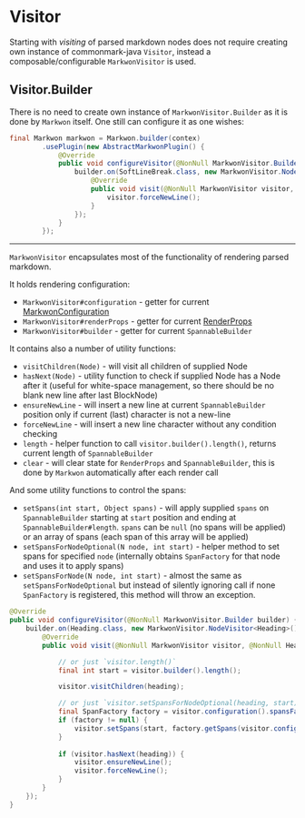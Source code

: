 # Visitor

Starting with <Badge text="3.0.0" /> _visiting_ of parsed markdown
nodes does not require creating own instance of commonmark-java `Visitor`,
instead a composable/configurable `MarkwonVisitor` is used.

## Visitor.Builder
There is no need to create own instance of `MarkwonVisitor.Builder` as
it is done by `Markwon` itself. One still can configure it as one wishes:

```java
final Markwon markwon = Markwon.builder(contex)
        .usePlugin(new AbstractMarkwonPlugin() {
            @Override
            public void configureVisitor(@NonNull MarkwonVisitor.Builder builder) {
                builder.on(SoftLineBreak.class, new MarkwonVisitor.NodeVisitor<SoftLineBreak>() {
                    @Override
                    public void visit(@NonNull MarkwonVisitor visitor, @NonNull SoftLineBreak softLineBreak) {
                        visitor.forceNewLine();
                    }
                });
            }
        });
```

---

`MarkwonVisitor` encapsulates most of the functionality of rendering parsed markdown.

It holds rendering configuration:
* `MarkwonVisitor#configuration` - getter for current [MarkwonConfiguration](/docs/v3/core/configuration.md)
* `MarkwonVisitor#renderProps` - getter for current [RenderProps](/docs/v3/core/render-props.md)
* `MarkwonVisitor#builder` - getter for current `SpannableBuilder`

It contains also a number of utility functions:
* `visitChildren(Node)` - will visit all children of supplied Node
* `hasNext(Node)` - utility function to check if supplied Node has a Node after it (useful for white-space management, so there should be no blank new line after last BlockNode)
* `ensureNewLine` - will insert a new line at current `SpannableBuilder` position only if current (last) character is not a new-line
* `forceNewLine` - will insert a new line character without any condition checking
* `length` - helper function to call `visitor.builder().length()`, returns current length of `SpannableBuilder`
* `clear` - will clear state for `RenderProps` and `SpannableBuilder`, this is done by `Markwon` automatically after each render call

And some utility functions to control the spans:
* `setSpans(int start, Object spans)` - will apply supplied `spans` on `SpannableBuilder` starting at `start` position and ending at `SpannableBuilder#length`. `spans` can be `null` (no spans will be applied) or an array of spans (each span of this array will be applied)
* `setSpansForNodeOptional(N node, int start)` - helper method to set spans for specified `node` (internally obtains `SpanFactory` for that node and uses it to apply spans)
* `setSpansForNode(N node, int start)` - almost the same as `setSpansForNodeOptional` but instead of silently ignoring call if none `SpanFactory` is registered, this method will throw an exception.

```java
@Override
public void configureVisitor(@NonNull MarkwonVisitor.Builder builder) {
    builder.on(Heading.class, new MarkwonVisitor.NodeVisitor<Heading>() {
        @Override
        public void visit(@NonNull MarkwonVisitor visitor, @NonNull Heading heading) {

            // or just `visitor.length()`
            final int start = visitor.builder().length();

            visitor.visitChildren(heading);

            // or just `visitor.setSpansForNodeOptional(heading, start)`
            final SpanFactory factory = visitor.configuration().spansFactory().get(heading.getClass());
            if (factory != null) {
                visitor.setSpans(start, factory.getSpans(visitor.configuration(), visitor.renderProps()));
            }
            
            if (visitor.hasNext(heading)) {
                visitor.ensureNewLine();
                visitor.forceNewLine();
            }
        }
    });
}
```